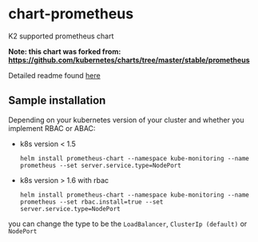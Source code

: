 # chart-prometheus
K2 supported prometheus chart

**Note: this chart was forked from: https://github.com/kubernetes/charts/tree/master/stable/prometheus**

Detailed readme found [here](./prometheus/README.md)


## Sample installation
Depending on your kubernetes version of your cluster and whether you implement RBAC or ABAC:

- k8s version < 1.5

    ```
    helm install prometheus-chart --namespace kube-monitoring --name prometheus --set server.service.type=NodePort
    ```

- k8s version > 1.6 with rbac

    ```
    helm install prometheus-chart --namespace kube-monitoring --name prometheus --set rbac.install=true --set server.service.type=NodePort
    ```

    
you can change the type to be the `LoadBalancer`, `ClusterIp (default)` or `NodePort` 

